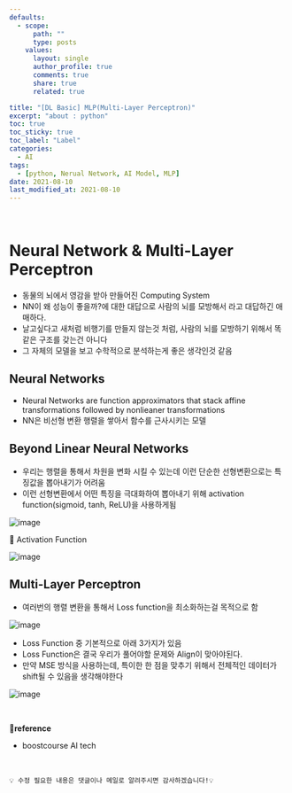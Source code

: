 ```yaml
---
defaults:
  - scope:
      path: ""
      type: posts
    values:
      layout: single
      author_profile: true
      comments: true
      share: true
      related: true

title: "[DL Basic] MLP(Multi-Layer Perceptron)"
excerpt: "about : python"
toc: true
toc_sticky: true
toc_label: "Label"
categories:
  - AI
tags:
  - [python, Nerual Network, AI Model, MLP]
date: 2021-08-10
last_modified_at: 2021-08-10
---
```


<br>

# Neural Network & Multi-Layer Perceptron

- 동물의 뇌에서 영감을 받아 만들어진 Computing System
- NN이 왜 성능이 좋을까?에 대한 대답으로 사람의 뇌를 모방해서 라고 대답하긴 애매하다.
- 날고싶다고 새처럼 비행기를 만들지 않는것 처럼, 사람의 뇌를 모방하기 위해서 똑같은 구조를 갖는건 아니다
- 그 자체의 모델을 보고 수학적으로 분석하는게 좋은 생각인것 같음

## Neural Networks

- Neural Networks are function approximators that stack affine transformations followed by nonlieaner transformations
- NN은 비선형 변환 행렬을 쌓아서 함수를 근사시키는 모델


## Beyond Linear Neural Networks

- 우리는 행렬을 통해서 차원을 변화 시킬 수 있는데 이런 단순한 선형변환으로는 특징값을 뽑아내기가 어려움
- 이런 선형변환에서 어떤 특징을 극대화하여 뽑아내기 위해 activation function(sigmoid, tanh, ReLU)을 사용하게됨

![image](https://user-images.githubusercontent.com/77658029/128654909-9e6bc61c-6d13-4eff-9008-3724f087b50f.png)

🎈 Activation Function

![image](https://user-images.githubusercontent.com/77658029/128654951-2c5af08d-b1fa-49c8-a8f5-02750f80bd5a.png)

## Multi-Layer Perceptron

- 여러번의 행렬 변환을 통해서 Loss function을 최소화하는걸 목적으로 함

![image](https://user-images.githubusercontent.com/77658029/128655080-aff7e6ab-713b-407f-95ce-43bcc0e69731.png)

- Loss Function 중 기본적으로 아래 3가지가 있음
- Loss Function은 결국 우리가 풀어야할 문제와 Align이 맞아야된다. 
- 만약 MSE 방식을 사용하는데, 특이한 한 점을 맞추기 위해서 전체적인 데이터가 shift될 수 있음을 생각해야한다

![image](https://user-images.githubusercontent.com/77658029/128655477-be5aff1a-1956-472f-9b1f-bb1c4564240e.png)

<br>

**📌reference**
- boostcourse AI tech

<br>

```
💡 수정 필요한 내용은 댓글이나 메일로 알려주시면 감사하겠습니다!💡 
```
